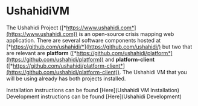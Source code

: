 # UshahidiVM

The Ushahidi Project ([*https://www.ushahidi.com*](https://www.ushahidi.com)) is an open-source crisis mapping web application. There are several software components hosted at [*https://github.com/ushahidi/*](https://github.com/ushahidi/) but two that are relevant are **platform** ([*https://github.com/ushahidi/platform*](https://github.com/ushahidi/platform)) and **platform-client** ([*https://github.com/ushahidi/platform-client*](https://github.com/ushahidi/platform-client)). The Ushahidi VM that you will be using already has both projects installed.

Installation instructions can be found [Here](Ushahidi VM Installation)
Development instructions can be found [Here](Ushahidi Development)
